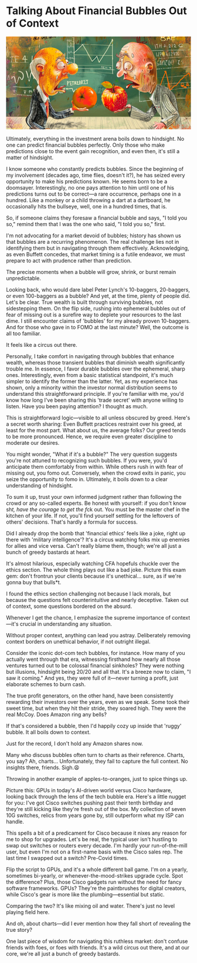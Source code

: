# Talking About Financial Bubbles Out of Context

![bubbles-out-of-context.png](images%2Fbubbles-out-of-context.png)

Ultimately, everything in the investment arena boils down to hindsight. No one can predict financial bubbles perfectly. Only those who make predictions close to the event gain recognition, and even then, it's still a matter of hindsight.

I know someone who constantly predicts bubbles. Since the beginning of my involvement (decades ago, time flies, doesn't it?), he has seized every opportunity to make his predictions known. He seems born to be a doomsayer. Interestingly, no one pays attention to him until one of his predictions turns out to be correct—a rare occurrence, perhaps one in a hundred. Like a monkey or a child throwing a dart at a dartboard, he occasionally hits the bullseye, well, one in a hundred times, that is.

So, if someone claims they foresaw a financial bubble and says, "I told you so," remind them that I was the one who said, "I told you so," first.

I'm not advocating for a market devoid of bubbles; history has shown us that bubbles are a recurring phenomenon. The real challenge lies not in identifying them but in navigating through them effectively. Acknowledging, as even Buffett concedes, that market timing is a futile endeavor, we must prepare to act with prudence rather than prediction.

The precise moments when a bubble will grow, shrink, or burst remain unpredictable.

Looking back, who would dare label Peter Lynch's 10-baggers, 20-baggers, or even 100-baggers as a bubble? And yet, at the time, plenty of people did. Let's be clear. True wealth is built through surviving bubbles, not sidestepping them. On the flip side, rushing into ephemeral bubbles out of fear of missing out is a surefire way to deplete your resources to the last dime. I still encounter claims of 'bubbles' for my already proven 10-baggers. And for those who gave in to FOMO at the last minute? Well, the outcome is all too familiar.

It feels like a circus out there.

Personally, I take comfort in navigating through bubbles that enhance wealth, whereas those transient bubbles that diminish wealth significantly trouble me. In essence, I favor durable bubbles over the ephemeral, sharp ones. Interestingly, even from a basic statistical standpoint, it's much simpler to identify the former than the latter. Yet, as my experience has shown, only a minority within the investor normal distribution seems to understand this straightforward principle. If you're familiar with me, you'd know how long I've been sharing this 'trade secret' with anyone willing to listen. Have you been paying attention? I thought as much.

This is straightforward logic—visible to all unless obscured by greed. Here's a secret worth sharing: Even Buffett practices restraint over his greed, at least for the most part. What about us, the average folks? Our greed tends to be more pronounced. Hence, we require even greater discipline to moderate our desires.

You might wonder, "What if it's a bubble?" The very question suggests you're not attuned to recognizing such bubbles. If you were, you'd anticipate them comfortably from within. While others rush in with fear of missing out, you fomo out. Conversely, when the crowd exits in panic, you seize the opportunity to fomo in. Ultimately, it boils down to a clear understanding of hindsight.

To sum it up, trust your own informed judgment rather than following the crowd or any so-called experts. Be honest with yourself: if you don't know sh*t, have the courage to get the f*ck out. You must be the master chef in the kitchen of your life. If not, you'll find yourself settling for the leftovers of others' decisions. That's hardly a formula for success.

Did I already drop the bomb that 'financial ethics' feels like a joke, right up there with 'military intelligence'? It's a circus watching folks mix up enemies for allies and vice versa. Can't really blame them, though; we're all just a bunch of greedy bastards at heart.

It's almost hilarious, especially watching CFA hopefuls chuckle over the ethics section. The whole thing plays out like a bad joke. Picture this exam gem: don't frontrun your clients because it's unethical... sure, as if we're gonna buy that bulls*t.

I found the ethics section challenging not because I lack morals, but because the questions felt counterintuitive and nearly deceptive. Taken out of context, some questions bordered on the absurd.

Whenever I get the chance, I emphasize the supreme importance of context—it's crucial in understanding any situation.

Without proper context, anything can lead you astray. Deliberately removing context borders on unethical behavior, if not outright illegal.

Consider the iconic dot-com tech bubbles, for instance. How many of you actually went through that era, witnessing firsthand how nearly all those ventures turned out to be colossal financial sinkholes? They were nothing but illusions, hindsight being 20/20 and all that. It's a breeze now to claim, "I saw it coming." And yes, they were full of it—never turning a profit, just elaborate schemes to burn cash.

The true profit generators, on the other hand, have been consistently rewarding their investors over the years, even as we speak. Some took their sweet time, but when they hit their stride, they soared high. They were the real McCoy. Does Amazon ring any bells?

If that's considered a bubble, then I'd happily cozy up inside that 'ruggy' bubble. It all boils down to context.

Just for the record, I don't hold any Amazon shares now.

Many who discuss bubbles often turn to charts as their reference. Charts, you say? Ah, charts... Unfortunately, they fail to capture the full context.  No insights there, friends. Sigh.😩

Throwing in another example of apples-to-oranges, just to spice things up.

Picture this: GPUs in today's AI-driven world versus Cisco hardware, looking back through the lens of the tech bubble era. Here's a little nugget for you: I've got Cisco switches pushing past their tenth birthday and they're still kicking like they're fresh out of the box. My collection of seven 10G switches, relics from years gone by, still outperform what my ISP can handle.

This spells a bit of a predicament for Cisco because it nixes any reason for me to shop for upgrades. Let's be real, the typical user isn't hustling to swap out switches or routers every decade. I'm hardly your run-of-the-mill user, but even I'm not on a first-name basis with the Cisco sales rep. The last time I swapped out a switch? Pre-Covid times.

Flip the script to GPUs, and it's a whole different ball game. I'm on a yearly, sometimes bi-yearly, or whenever-the-mood-strikes upgrade cycle. Spot the difference? Plus, those Cisco gadgets run without the need for fancy software frameworks. GPUs? They're the paintbrushes for digital creators, while Cisco's gear is more like the plumbing—essential but static.

Comparing the two? It's like mixing oil and water. There's just no level playing field here.

And oh, about charts—did I ever mention how they fall short of revealing the true story?

One last piece of wisdom for navigating this ruthless market: don't confuse friends with foes, or foes with friends. It's a wild circus out there, and at our core, we're all just a bunch of greedy bastards.